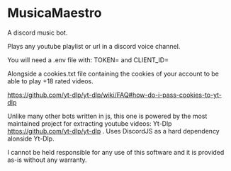 # MusicaMaestro
A discord music bot.

Plays any youtube playlist or url in a discord voice channel.

You will need a .env file with:
TOKEN=
and 
CLIENT_ID=

Alongside a cookies.txt file containing the cookies of your account to be able to play +18 rated videos.

https://github.com/yt-dlp/yt-dlp/wiki/FAQ#how-do-i-pass-cookies-to-yt-dlp


Unlike many other bots written in js, this one is powered by the most maintained project for extracting youtube videos: Yt-Dlp https://github.com/yt-dlp/yt-dlp .
Uses DiscordJS as a hard dependency alonside Yt-Dlp. 

I cannot be held responsible for any use of this software and it is provided as-is without any warranty.
